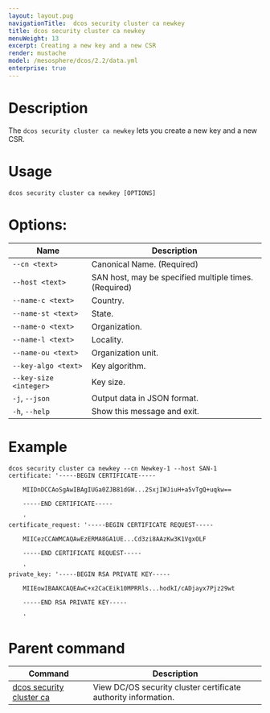 ```yaml
---
layout: layout.pug
navigationTitle:  dcos security cluster ca newkey
title: dcos security cluster ca newkey
menuWeight: 13
excerpt: Creating a new key and a new CSR
render: mustache
model: /mesosphere/dcos/2.2/data.yml
enterprise: true
---
```


# Description

The `dcos security cluster ca newkey` lets you create a new key and a new CSR.

# Usage

```
dcos security cluster ca newkey [OPTIONS]
```


# Options:

| Name | Description |
|--------|---------------|
|`--cn <text>` |Canonical Name.  (Required)|
|  `--host <text>`|         SAN host, may be specified multiple times.  (Required)|
| `--name-c <text>` |       Country.|
|  `--name-st <text>` |      State.|
| `--name-o <text>` |      Organization.|
|  `--name-l <text>` |       Locality.|
| `--name-ou <text>` |     Organization unit.|
|  `--key-algo <text>` |     Key algorithm.|
|  `--key-size <integer>`|  Key size.|
|  `-j`, `--json`|          Output data in JSON format.|
|  `-h`, `--help`|          Show this message and exit.|



# Example

```
dcos security cluster ca newkey --cn Newkey-1 --host SAN-1
certificate: '-----BEGIN CERTIFICATE-----

    MIIDnDCCAoSgAwIBAgIUGa0ZJB81dGW...2SxjIWJiuH+a5vTgQ+uqkw==

    -----END CERTIFICATE-----

    '
certificate_request: '-----BEGIN CERTIFICATE REQUEST-----

    MIICezCCAWMCAQAwEzERMA8GA1UE...Cd3zi8AAzKw3K1VgxOLF

    -----END CERTIFICATE REQUEST-----

    '
private_key: '-----BEGIN RSA PRIVATE KEY-----

    MIIEowIBAAKCAQEAwC+x2CaCEik10MPRRls...hodkI/cADjayx7Pjz29wt

    -----END RSA PRIVATE KEY-----

    '
```

# Parent command

| Command | Description |
|---------|-------------|
| [dcos security cluster ca](/mesosphere/dcos/2.2/cli/command-reference/dcos-security/dcos-security-cluster/dcos-security-cluster-ca/) | View DC/OS security cluster certificate authority information. |
